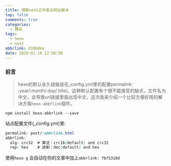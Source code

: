 ```yaml
---
title: 博客next之中英文网址解决
top: false
comments: true
categories:
  - 建站
tags:
  - hexo
  - next
abbrlink: d10b0ea
date: 2020-01-16 12:58:50
---
```


### 前言

> hexo的默认永久链接是在_config.yml里的配置permalink: :year/:month/:day/:title/。这种默认配置有个很不能接受的缺点，文件名为中文，会导致url链接里面出现中文。这次我来介绍一个比较方便好用的解决方案`hexo-abbrlink`插件。

<!-- more -->

```
npm install hexo-abbrlink --save
```

站点配置文件(_config.yml)里:

```css
permalink: post/:abbrlink.html
abbrlink:
  alg: crc32  # 算法：crc16(default) and crc32
  rep: hex    # 进制：dec(default) and hex
```

使用`hexo g` 会自动在你的文章中加上`abbrlink: fbf5310d`